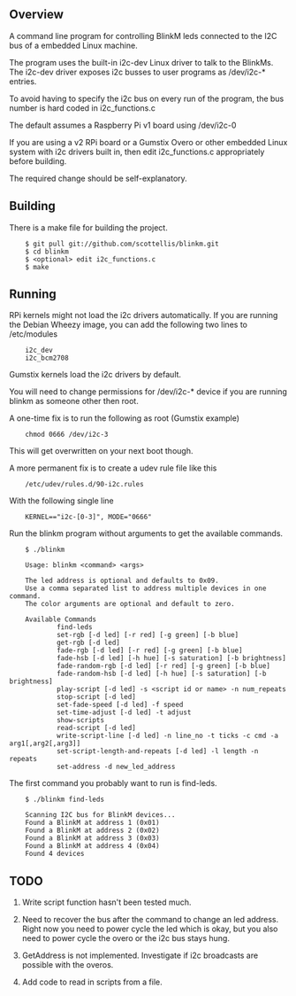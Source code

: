   Overview
--------

A command line program for controlling BlinkM leds connected to the I2C bus 
of a embedded Linux machine. 

The program uses the built-in i2c-dev Linux driver to talk to the BlinkMs. 
The i2c-dev driver exposes i2c busses to user programs as /dev/i2c-* entries. 

To avoid having to specify the i2c bus on every run of the program, the bus 
number is hard coded in i2c_functions.c

The default assumes a Raspberry Pi v1 board using /dev/i2c-0

If you are using a v2 RPi board or a Gumstix Overo or other embedded 
Linux system with i2c drivers built in, then edit i2c_functions.c 
appropriately before building. 

The required change should be self-explanatory.


  Building
--------

There is a make file for building the project.

        $ git pull git://github.com/scottellis/blinkm.git
        $ cd blinkm
        $ <optional> edit i2c_functions.c
        $ make


  Running
--------

RPi kernels might not load the i2c drivers automatically. If you are
running the Debian Wheezy image, you can add the following two lines
to /etc/modules

        i2c_dev
        i2c_bcm2708

Gumstix kernels load the i2c drivers by default.

You will need to change permissions for /dev/i2c-* device if you are
running blinkm as someone other then root.

A one-time fix is to run the following as root (Gumstix example)

        chmod 0666 /dev/i2c-3

This will get overwritten on your next boot though.

A more permanent fix is to create a udev rule file like this 

        /etc/udev/rules.d/90-i2c.rules

With the following single line

        KERNEL=="i2c-[0-3]", MODE="0666"


Run the blinkm program without arguments to get the available commands.

        $ ./blinkm

        Usage: blinkm <command> <args>

        The led address is optional and defaults to 0x09.
        Use a comma separated list to address multiple devices in one command.
        The color arguments are optional and default to zero.

        Available Commands
                find-leds 
                set-rgb [-d led] [-r red] [-g green] [-b blue]
                get-rgb [-d led]
                fade-rgb [-d led] [-r red] [-g green] [-b blue]
                fade-hsb [-d led] [-h hue] [-s saturation] [-b brightness]
                fade-random-rgb [-d led] [-r red] [-g green] [-b blue]
                fade-random-hsb [-d led] [-h hue] [-s saturation] [-b brightness]
                play-script [-d led] -s <script id or name> -n num_repeats
                stop-script [-d led]
                set-fade-speed [-d led] -f speed
                set-time-adjust [-d led] -t adjust
                show-scripts 
                read-script [-d led]
                write-script-line [-d led] -n line_no -t ticks -c cmd -a arg1[,arg2[,arg3]]
                set-script-length-and-repeats [-d led] -l length -n repeats
                set-address -d new_led_address


The first command you probably want to run is find-leds.

        $ ./blinkm find-leds

        Scanning I2C bus for BlinkM devices...
        Found a BlinkM at address 1 (0x01)
        Found a BlinkM at address 2 (0x02)
        Found a BlinkM at address 3 (0x03)
        Found a BlinkM at address 4 (0x04)
        Found 4 devices



  TODO
--------

1. Write script function hasn't been tested much.

2. Need to recover the bus after the command to change an led address.
   Right now you need to power cycle the led which is okay, but you
   also need to power cycle the overo or the i2c bus stays hung.
   
3. GetAddress is not implemented. Investigate if i2c broadcasts are
   possible with the overos. 

4. Add code to read in scripts from a file.
